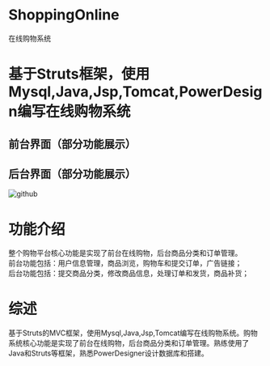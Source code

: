 # ShoppingOnline
在线购物系统

基于Struts框架，使用Mysql,Java,Jsp,Tomcat,PowerDesign编写在线购物系统
===================================  
前台界面（部分功能展示）
-----------------------------------  


后台界面（部分功能展示）
-----------------------------------  

![github](  "github") 


功能介绍
===================================  
整个购物平台核心功能是实现了前台在线购物，后台商品分类和订单管理。</br>
前台功能包括：用户信息管理，商品浏览，购物车和提交订单，广告链接；</br>
后台功能包括：提交商品分类，修改商品信息，处理订单和发货，商品补货；

综述
=================================== 
基于Struts的MVC框架，使用Mysql,Java,Jsp,Tomcat编写在线购物系统。购物系统核心功能是实现了前台在线购物，后台商品分类和订单管理。熟练使用了Java和Struts等框架，熟悉PowerDesigner设计数据库和搭建。
